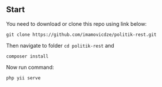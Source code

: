 ## Start

You need to download or clone this repo using link below:

`git clone https://github.com/imamovicdze/politik-rest.git`

Then navigate to folder `cd politik-rest` and

`composer install`

Now run command:

`php yii serve`
